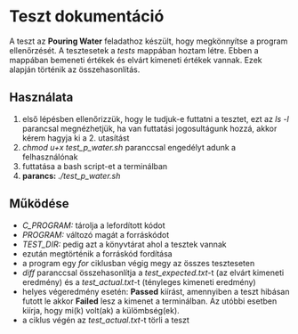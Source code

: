 # Teszt dokumentáció

A teszt az **Pouring Water** feladathoz készült, hogy megkönnyítse a program ellenőrzését. A tesztesetek a *tests* mappában hoztam létre. Ebben a mappában bemeneti értékek és elvárt kimeneti értékek vannak. Ezek alapján történik az összehasonlítás. 

## Használata
1. első lépésben ellenőrizzük, hogy le tudjuk-e futtatni a tesztet, ezt az *ls -l* parancsal megnézhetjük, ha van futtatási jogosultágunk hozzá, akkor kérem hagyja ki a 2. utasítást
2. *chmod u+x test_p_water.sh* paranccsal engedélyt adunk a felhasználónak
3. futtatása a bash script-et a terminálban
4. **parancs:** *./test_p_water.sh*

## Működése
- *C_PROGRAM:* tárolja a lefordított kódot
- *PROGRAM:* változó magát a forráskódot
- *TEST_DIR:* pedig azt a könyvtárat ahol a tesztek vannak
- ezután megtörténik a forráskód fordítása 
- a program egy *for* ciklusban végig megy az összes teszteseten
- *diff* paranccsal összehasonlítja a *test_expected.txt*-t (az elvárt kimeneti eredmény) és a *test_actual.txt*-t (tényleges kimeneti eredmény)
- helyes végeredmény esetén: **Passed** kiírást, amennyiben a teszt hibásan futott le akkor **Failed** lesz a kimenet a terminálban. Az utóbbi esetben kiírja, hogy mi(k) volt(ak) a külömbség(ek).
- a ciklus végén az *test_actual.txt*-t törli a teszt